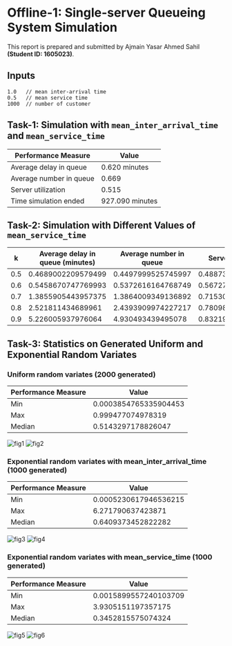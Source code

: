 # Offline-1: Single-server Queueing System Simulation  
This report is prepared and submitted by Ajmain Yasar Ahmed Sahil **(Student ID: 1605023)**.  

## Inputs  
```
1.0   // mean inter-arrival time
0.5   // mean service time
1000  // number of customer
```

## Task-1: Simulation with `mean_inter_arrival_time` and `mean_service_time`  
| Performance Measure     | Value           |
| ----------------------- | --------------- |
| Average delay in queue  | 0.620 minutes   |
| Average number in queue | 0.669           |
| Server utilization      | 0.515           |
| Time simulation ended   | 927.090 minutes |

## Task-2: Simulation with Different Values of `mean_service_time`  
| k    | Average delay in queue (minutes) | Average number in queue | Server utilization | Time simulation ended (minutes) |
| ---- | -------------------------------- | ----------------------- | ------------------ | ------------------------------- |
| 0.5  | 0.4689002209579499               | 0.4497999525745997      | 0.4887327864002765 | 1042.4639181796765              |
| 0.6  | 0.5458670747769993               | 0.5372616164768749      | 0.5672781242594485 | 1016.0172586989468              |
| 0.7  | 1.3855905443957375               | 1.3864009349136892      | 0.7153034662607128 | 999.4154717459134               |
| 0.8  | 2.521811434689961                | 2.4393909974227217      | 0.7809861918991363 | 1033.7873007460955              |
| 0.9  | 5.226005937976064                | 4.930493439495078       | 0.8321959213101716 | 1059.9356843503365              |

## Task-3: Statistics on Generated Uniform and Exponential Random Variates  
### Uniform random variates (2000 generated)  
| Performance Measure | Value                 |
| ------------------- | --------------------- |
| Min                 | 0.0003854765335904453 |
| Max                 | 0.999477074978319     |
| Median              | 0.5143297178826047    |

![fig1](https://github.com/FromSaffronCity/simulation-and-modeling-sessional/blob/master/single-server-queueing-system-simulation/report/res/Figure_1.png?raw=true)
![fig2](https://github.com/FromSaffronCity/simulation-and-modeling-sessional/blob/master/single-server-queueing-system-simulation/report/res/Figure_2.png?raw=true)

### Exponential random variates with mean_inter_arrival_time (1000 generated)  
| Performance Measure | Value                 |
| ------------------- | --------------------- |
| Min                 | 0.0005230617946536215 |
| Max                 | 6.271790637423871     |
| Median              | 0.6409373452822282    |

![fig3](https://github.com/FromSaffronCity/simulation-and-modeling-sessional/blob/master/single-server-queueing-system-simulation/report/res/Figure_3.png?raw=true)
![fig4](https://github.com/FromSaffronCity/simulation-and-modeling-sessional/blob/master/single-server-queueing-system-simulation/report/res/Figure_4.png?raw=true)

### Exponential random variates with mean_service_time (1000 generated)  
| Performance Measure | Value                 |
| ------------------- | --------------------- |
| Min                 | 0.0015899557240103709 |
| Max                 | 3.9305151197357175    |
| Median              | 0.3452815575074324    |

![fig5](https://github.com/FromSaffronCity/simulation-and-modeling-sessional/blob/master/single-server-queueing-system-simulation/report/res/Figure_5.png?raw=true)
![fig6](https://github.com/FromSaffronCity/simulation-and-modeling-sessional/blob/master/single-server-queueing-system-simulation/report/res/Figure_6.png?raw=true)
